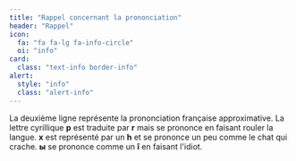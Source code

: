 ```yaml
---
title: "Rappel concernant la prononciation"
header: "Rappel"
icon:
  fa: "fa fa-lg fa-info-circle"
  oi: "info"
card:
  class: "text-info border-info"
alert:
  style: "info"
  class: "alert-info"
---
```

La deuxième ligne représente la prononciation française approximative. La lettre cyrillique **р** est traduite par **r** mais se prononce en faisant rouler la langue. **х** est représenté par un **h** et se prononce un peu comme le chat qui crache. **ы** se prononce comme un **î** en faisant l'idiot.
